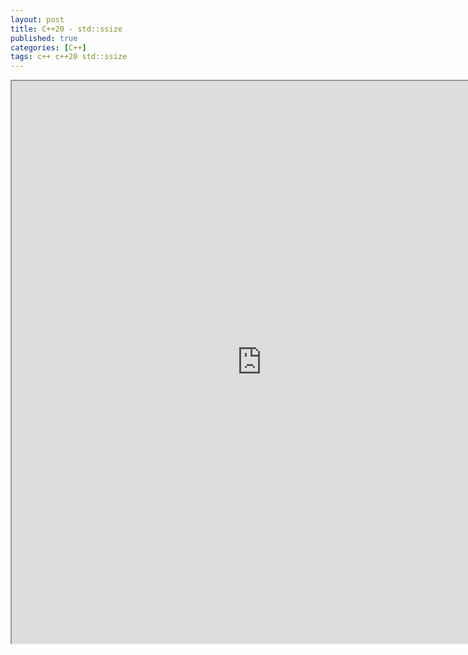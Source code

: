 ```yaml
---
layout: post
title: C++20 - std::ssize
published: true
categories: [C++]
tags: c++ c++20 std::ssize
---
```

<iframe width="800" height="900" src="https://docs.google.com/document/d/e/2PACX-1vQ1v_rdDt8BqlwIU8n8ZhDkEMvvuN6X-r267vQ2dQ6GGSc3OPvDPFhiiOuSoDAa-OZIYgCT6ZA4z2yc/pub?embedded=true"></iframe>  

      